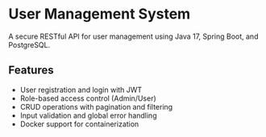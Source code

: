 # User Management System

A secure RESTful API for user management using Java 17, Spring Boot, and PostgreSQL.

## Features
- User registration and login with JWT
- Role-based access control (Admin/User)
- CRUD operations with pagination and filtering
- Input validation and global error handling
- Docker support for containerization
